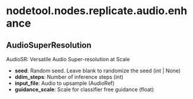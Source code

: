 # nodetool.nodes.replicate.audio.enhance

## AudioSuperResolution

AudioSR: Versatile Audio Super-resolution at Scale

- **seed**: Random seed. Leave blank to randomize the seed (int | None)
- **ddim_steps**: Number of inference steps (int)
- **input_file**: Audio to upsample (AudioRef)
- **guidance_scale**: Scale for classifier free guidance (float)

